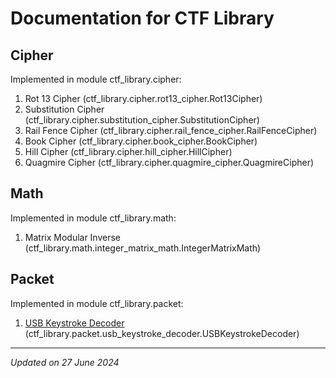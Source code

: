 # Documentation for CTF Library

## Cipher

Implemented in module ctf_library.cipher:

1. Rot 13 Cipher (ctf_library.cipher.rot13_cipher.Rot13Cipher)
1. Substitution Cipher (ctf_library.cipher.substitution_cipher.SubstitutionCipher)
1. Rail Fence Cipher (ctf_library.cipher.rail_fence_cipher.RailFenceCipher)
1. Book Cipher (ctf_library.cipher.book_cipher.BookCipher)
1. Hill Cipher (ctf_library.cipher.hill_cipher.HillCipher)
1. Quagmire Cipher (ctf_library.cipher.quagmire_cipher.QuagmireCipher)

## Math

Implemented in module ctf_library.math:

1. Matrix Modular Inverse (ctf_library.math.integer_matrix_math.IntegerMatrixMath)

## Packet

Implemented in module ctf_library.packet:

1. [USB Keystroke Decoder](packet/usb_keystroke_decoder.md) (ctf_library.packet.usb_keystroke_decoder.USBKeystrokeDecoder)

***

*Updated on 27 June 2024*
